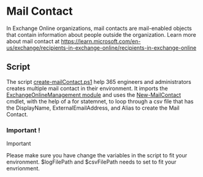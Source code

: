 # Mail Contact
In Exchange Online organizations, mail contacts are mail-enabled objects that contain information about people outside the organization.
Learn more about mail contact at https://learn.microsoft.com/en-us/exchange/recipients-in-exchange-online/recipients-in-exchange-online

## Script
The script [create-mailContact.ps1](create-mailContact.ps1) help 365 engineers and administrators creates multiple mail contact in their environment. 
It imports the [ExchangeOnlineManagement module](https://learn.microsoft.com/en-us/powershell/exchange/exchange-online-powershell-v2?view=exchange-ps) and uses the [New-MailContact](https://learn.microsoft.com/en-us/powershell/module/exchange/new-mailcontact?view=exchange-ps) cmdlet, with the help of a for statemnet, to loop through a csv file that has the DisplayName, ExternalEmailAddress, and Alias to create the Mail Contact.

### Important !
> [!IMPORTANT]  
> Please make sure you have change the variables in the script to fit your environment. $logFilePath and $csvFilePath needs to set to fit your envrionment.
